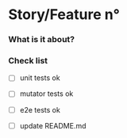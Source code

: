 # Story/Feature n° <number>

### What is it about?

<description>

### Check list

-   [ ] unit tests ok
-   [ ] mutator tests ok
-   [ ] e2e tests ok
-   [ ] update README.md

